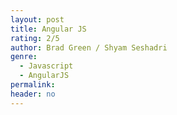 ```yaml
---
layout: post
title: Angular JS
rating: 2/5
author: Brad Green / Shyam Seshadri
genre:
  - Javascript
  - AngularJS
permalink:
header: no
---
```

